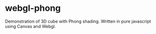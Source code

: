 # webgl-phong
Demonstration of 3D cube with Phong shading. Written in pure javascript using Canvas and Webgl.
